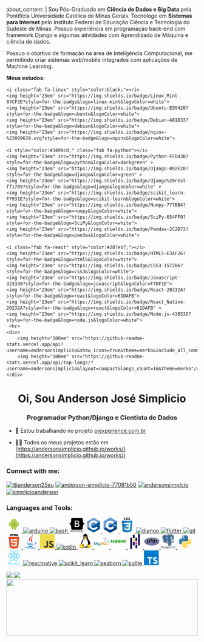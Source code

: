 about_content: |
  Sou Pós-Graduado em <strong>Ciência de Dados e Big Data</strong> pela Pontifícia Universidade Católica de Minas Gerais. 
  Tecnologo em <strong>Sistemas para Internet</strong> pelo Instituto Federal de Educação Ciência e Tecnologia do Sudeste de Minas.
  Possuo experiência em programação back-end com framework Django e algumas atividades com Aprendizado de Máquina e ciência de dados.

  Possuo o objetivo de formação na área de Inteligência Computacional, me permitindo criar sistemas web/mobile
  integrados com aplicações de Machine Learning.

  <i class="fas fa-book" style="color:#3499cd" ></i> <strong>Meus estudos</strong>:
       
    <i class="fab fa-linux" style="color:black;"></i> 
    <img height="23em" src="https://img.shields.io/badge/Linux_Mint-87CF3E?style=for-the-badge&logo=linux-mint&logoColor=white">
    <img height="23em" src="https://img.shields.io/badge/Ubuntu-E95420?style=for-the-badge&logo=ubuntu&logoColor=white">
    <img height="23em" src="https://img.shields.io/badge/Debian-A81D33?style=for-the-badge&logo=debian&logoColor=white">
    <img height="23em" src="https://img.shields.io/badge/nginx-%23009639.svg?style=for-the-badge&logo=nginx&logoColor=white">
    
    <i style="color:#3499cd;" class="fab fa-python"></i> 
    <img height="23em" src="https://img.shields.io/badge/Python-FFD43B?style=for-the-badge&logo=python&logoColor=darkgreen" >
    <img height="23em" src="https://img.shields.io/badge/Django-092E20?style=for-the-badge&logo=django&logoColor=green" >
    <img height="23em" src="https://img.shields.io/badge/django%20rest-ff1709?style=for-the-badge&logo=django&logoColor=white" >
    <img height="23em" src="https://img.shields.io/badge/scikit_learn-F7931E?style=for-the-badge&logo=scikit-learn&logoColor=white">
    <img height="23em" src="https://img.shields.io/badge/Numpy-777BB4?style=for-the-badge&logo=numpy&logoColor=white">
    <img height="23em" src="https://img.shields.io/badge/SciPy-654FF0?style=for-the-badge&logo=SciPy&logoColor=white">
    <img height="23em" src="https://img.shields.io/badge/Pandas-2C2D72?style=for-the-badge&logo=pandas&logoColor=white">

    <i class="fab fa-react" style="color:#287eb7;"></i>
    <img height="23em" src="https://img.shields.io/badge/HTML5-E34F26?style=for-the-badge&logo=html5&logoColor=white">
    <img height="23em" src="https://img.shields.io/badge/CSS3-1572B6?style=for-the-badge&logo=css3&logoColor=white">
    <img height="23em" src="https://img.shields.io/badge/JavaScript-323330?style=for-the-badge&logo=javascript&logoColor=F7DF1E">
    <img height="23em" src="https://img.shields.io/badge/React-20232A?style=for-the-badge&logo=react&logoColor=61DAFB">
    <img height="23em" src="https://img.shields.io/badge/React_Native-20232A?style=for-the-badge&logo=react&logoColor=61DAFB" >
    <img height="23em" src="https://img.shields.io/badge/Node.js-43853D?style=for-the-badge&logo=node.js&logoColor=white">
     <hr>  
    <div>
        <img height="180em" src="https://github-readme-stats.vercel.app/api?username=andersonsimplicio&show_icons=true&theme=merko&include_all_commits=true&count_private=true"/>
        <img height="180em" src="https://github-readme-stats.vercel.app/api/top-langs/?username=andersonsimplicio&layout=compact&langs_count=16&theme=merko"/>
    </div>
        







<h1 align="center">Oi, Sou Anderson José Simplicio</h1>
<h3 align="center">Programador Python/Django e Cientista de Dados</h3>

- 🔭 Estou trabalhando no projeto [pjexperience.com.br](https://pjexperience.com.br/)

- 👨‍💻 Todos os meus projetos estão em [https://andersonsimplicio.github.io/works/](https://andersonsimplicio.github.io/works/)

<h3 align="left">Connect with me:</h3>
<p align="left">
<a href="https://twitter.com/@anderson25eu" target="blank"><img align="center" src="https://raw.githubusercontent.com/rahuldkjain/github-profile-readme-generator/master/src/images/icons/Social/twitter.svg" alt="@anderson25eu" height="30" width="40" /></a>
<a href="https://linkedin.com/in/anderson-simplicio-77081b50" target="blank"><img align="center" src="https://raw.githubusercontent.com/rahuldkjain/github-profile-readme-generator/master/src/images/icons/Social/linked-in-alt.svg" alt="anderson-simplicio-77081b50" height="30" width="40" /></a>
<a href="https://kaggle.com/andersonsimplcio" target="blank"><img align="center" src="https://raw.githubusercontent.com/rahuldkjain/github-profile-readme-generator/master/src/images/icons/Social/kaggle.svg" alt="andersonsimplcio" height="30" width="40" /></a>
<a href="https://instagram.com/simplicioanderson" target="blank"><img align="center" src="https://raw.githubusercontent.com/rahuldkjain/github-profile-readme-generator/master/src/images/icons/Social/instagram.svg" alt="simplicioanderson" height="30" width="40" /></a>
</p>

<h3 align="left">Languages and Tools:</h3>
<p align="left"> <a href="https://developer.android.com" target="_blank" rel="noreferrer"> <img src="https://raw.githubusercontent.com/devicons/devicon/master/icons/android/android-original-wordmark.svg" alt="android" width="40" height="40"/> </a> <a href="https://www.arduino.cc/" target="_blank" rel="noreferrer"> <img src="https://cdn.worldvectorlogo.com/logos/arduino-1.svg" alt="arduino" width="40" height="40"/> </a> <a href="https://www.gnu.org/software/bash/" target="_blank" rel="noreferrer"> <img src="https://www.vectorlogo.zone/logos/gnu_bash/gnu_bash-icon.svg" alt="bash" width="40" height="40"/> </a> <a href="https://getbootstrap.com" target="_blank" rel="noreferrer"> <img src="https://raw.githubusercontent.com/devicons/devicon/master/icons/bootstrap/bootstrap-plain-wordmark.svg" alt="bootstrap" width="40" height="40"/> </a> <a href="https://www.cprogramming.com/" target="_blank" rel="noreferrer"> <img src="https://raw.githubusercontent.com/devicons/devicon/master/icons/c/c-original.svg" alt="c" width="40" height="40"/> </a> <a href="https://www.w3schools.com/cpp/" target="_blank" rel="noreferrer"> <img src="https://raw.githubusercontent.com/devicons/devicon/master/icons/cplusplus/cplusplus-original.svg" alt="cplusplus" width="40" height="40"/> </a> <a href="https://www.w3schools.com/css/" target="_blank" rel="noreferrer"> <img src="https://raw.githubusercontent.com/devicons/devicon/master/icons/css3/css3-original-wordmark.svg" alt="css3" width="40" height="40"/> </a> <a href="https://www.djangoproject.com/" target="_blank" rel="noreferrer"> <img src="https://cdn.worldvectorlogo.com/logos/django.svg" alt="django" width="40" height="40"/> </a> <a href="https://flutter.dev" target="_blank" rel="noreferrer"> <img src="https://www.vectorlogo.zone/logos/flutterio/flutterio-icon.svg" alt="flutter" width="40" height="40"/> </a> <a href="https://git-scm.com/" target="_blank" rel="noreferrer"> <img src="https://www.vectorlogo.zone/logos/git-scm/git-scm-icon.svg" alt="git" width="40" height="40"/> </a> <a href="https://www.w3.org/html/" target="_blank" rel="noreferrer"> <img src="https://raw.githubusercontent.com/devicons/devicon/master/icons/html5/html5-original-wordmark.svg" alt="html5" width="40" height="40"/> </a> <a href="https://www.java.com" target="_blank" rel="noreferrer"> <img src="https://raw.githubusercontent.com/devicons/devicon/master/icons/java/java-original.svg" alt="java" width="40" height="40"/> </a> <a href="https://developer.mozilla.org/en-US/docs/Web/JavaScript" target="_blank" rel="noreferrer"> <img src="https://raw.githubusercontent.com/devicons/devicon/master/icons/javascript/javascript-original.svg" alt="javascript" width="40" height="40"/> </a> <a href="https://kotlinlang.org" target="_blank" rel="noreferrer"> <img src="https://www.vectorlogo.zone/logos/kotlinlang/kotlinlang-icon.svg" alt="kotlin" width="40" height="40"/> </a> <a href="https://www.linux.org/" target="_blank" rel="noreferrer"> <img src="https://raw.githubusercontent.com/devicons/devicon/master/icons/linux/linux-original.svg" alt="linux" width="40" height="40"/> </a> <a href="https://www.mysql.com/" target="_blank" rel="noreferrer"> <img src="https://raw.githubusercontent.com/devicons/devicon/master/icons/mysql/mysql-original-wordmark.svg" alt="mysql" width="40" height="40"/> </a> <a href="https://www.nginx.com" target="_blank" rel="noreferrer"> <img src="https://raw.githubusercontent.com/devicons/devicon/master/icons/nginx/nginx-original.svg" alt="nginx" width="40" height="40"/> </a> <a href="https://pandas.pydata.org/" target="_blank" rel="noreferrer"> <img src="https://raw.githubusercontent.com/devicons/devicon/2ae2a900d2f041da66e950e4d48052658d850630/icons/pandas/pandas-original.svg" alt="pandas" width="40" height="40"/> </a> <a href="https://www.php.net" target="_blank" rel="noreferrer"> <img src="https://raw.githubusercontent.com/devicons/devicon/master/icons/php/php-original.svg" alt="php" width="40" height="40"/> </a> <a href="https://www.postgresql.org" target="_blank" rel="noreferrer"> <img src="https://raw.githubusercontent.com/devicons/devicon/master/icons/postgresql/postgresql-original-wordmark.svg" alt="postgresql" width="40" height="40"/> </a> <a href="https://www.python.org" target="_blank" rel="noreferrer"> <img src="https://raw.githubusercontent.com/devicons/devicon/master/icons/python/python-original.svg" alt="python" width="40" height="40"/> </a> <a href="https://reactjs.org/" target="_blank" rel="noreferrer"> <img src="https://raw.githubusercontent.com/devicons/devicon/master/icons/react/react-original-wordmark.svg" alt="react" width="40" height="40"/> </a> <a href="https://reactnative.dev/" target="_blank" rel="noreferrer"> <img src="https://reactnative.dev/img/header_logo.svg" alt="reactnative" width="40" height="40"/> </a> <a href="https://scikit-learn.org/" target="_blank" rel="noreferrer"> <img src="https://upload.wikimedia.org/wikipedia/commons/0/05/Scikit_learn_logo_small.svg" alt="scikit_learn" width="40" height="40"/> </a> <a href="https://seaborn.pydata.org/" target="_blank" rel="noreferrer"> <img src="https://seaborn.pydata.org/_images/logo-mark-lightbg.svg" alt="seaborn" width="40" height="40"/> </a> <a href="https://www.sqlite.org/" target="_blank" rel="noreferrer"> <img src="https://www.vectorlogo.zone/logos/sqlite/sqlite-icon.svg" alt="sqlite" width="40" height="40"/> </a> <a href="https://www.typescriptlang.org/" target="_blank" rel="noreferrer"> <img src="https://raw.githubusercontent.com/devicons/devicon/master/icons/typescript/typescript-original.svg" alt="typescript" width="40" height="40"/> </a> </p>
<div>
        <img height="180em" src="https://github-readme-stats.vercel.app/api?username=andersonsimplicio&show_icons=true&theme=merko&include_all_commits=true&count_private=true"/>
        <img height="180em" src="https://github-readme-stats.vercel.app/api/top-langs/?username=andersonsimplicio&layout=compact&langs_count=16&theme=merko"/>
</div>
<img aling="center" height="150em" width="100%" src="https://raw.githubusercontent.com/andersonsimplicio/works/output/github-contribution-grid-snake.svg">
